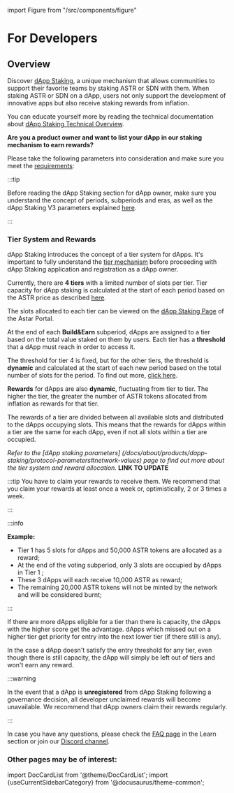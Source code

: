 import Figure from "/src/components/figure"

# For Developers

## Overview

Discover [dApp Staking](/docs/learn/dapp-staking/index.md), a unique mechanism that allows communities to support their favorite teams by staking ASTR or SDN with them. When staking ASTR or SDN on a dApp, users not only support the development of innovative apps but also receive staking rewards from inflation.

You can educate yourself more by reading the technical documentation about [dApp Staking Technical Overview](/docs/learn/dapp-staking/dapp-staking-protocol.md).

**Are you a product owner and want to list your dApp in our staking mechanism to earn rewards?**  

Please take the following parameters into consideration and make sure you meet the [requirements](/use/how-to-guides/layer-1/dapp-staking/for-devs/requirements.md):

:::tip

Before reading the dApp Staking section for dApp owner, make sure you understand the concept of periods, subperiods and eras, as well as the dApp Staking V3 parameters explained [here](/docs/learn/dapp-staking/index.md#period--subperiods).

:::

### Tier System and Rewards

dApp Staking introduces the concept of a tier system for dApps. It's important to fully understand the [tier mechanism](/docs/learn/dapp-staking/dapp-staking-protocol.md#tier-system) before proceeding with dApp Staking application and registration as a dApp owner.

Currently, there are **4 tiers** with a limited number of slots per tier. Tier capacity for dApp staking is calculated at the start of each period based on the ASTR price as described [here](/docs/learn/dapp-staking/dapp-staking-protocol.md#tier-system).

The slots allocated to each tier can be viewed on the [dApp Staking Page](https://portal.astar.network/astar/dapp-staking/discover) of the Astar Portal.

At the end of each **Build&Earn** subperiod, dApps are assigned to a tier based on the total value staked on them by users. Each tier has a **threshold** that a dApp must reach in order to access it.

The threshold for tier 4 is fixed, but for the other tiers, the threshold is **dynamic** and calculated at the start of each new period based on the total number of slots for the period. To find out more, [click here](/docs/learn/dapp-staking/dapp-staking-protocol.md#tier-threshold-entry).

**Rewards** for dApps are also **dynamic**, fluctuating from tier to tier. The higher the tier, the greater the number of ASTR tokens allocated from inflation as rewards for that tier.

The rewards of a tier are divided between all available slots and distributed to the dApps occupying slots. This means that the rewards for dApps within a tier are the same for each dApp, even if not all slots within a tier are occupied.

*Refer to the [dApp staking parameters] (/docs/about/products/dapp-staking/protocol-parameters#network-values) page to find out more about the tier system and reward allocation.*  **LINK TO UPDATE**

:::tip
You have to claim your rewards to receive them. We recommend that you claim your rewards at least once a week or, optimistically, 2 or 3 times a week.

 :::

:::info

**Example:**

- Tier 1 has 5 slots for dApps and 50,000 ASTR tokens are allocated as a reward;
- At the end of the voting subperiod, only 3 slots are occupied by dApps in Tier 1 ;
- These 3 dApps will each receive 10,000 ASTR as reward;
- The remaining 20,000 ASTR tokens will not be minted by the network and will be considered burnt;

:::

If there are more dApps eligible for a tier than there is capacity, the dApps with the higher score get the advantage. dApps which missed out on a higher tier get priority for entry into the next lower tier (if there still is any).

In the case a dApp doesn't satisfy the entry threshold for any tier, even though there is still capacity, the dApp will simply be left out of tiers and won't earn any reward.

:::warning

In the event that a dApp is **unregistered** from dApp Staking following a governance decision, all developer unclaimed rewards will become unavailable. We recommend that dApp owners claim their rewards regularly.

:::

In case you have any questions, please check the [FAQ page](/docs/learn/dapp-staking/dapp-staking-faq.md) in the Learn section or join our [Discord channel](https://discord.com/invite/astarnetwork).

### Other pages may be of interest:

import DocCardList from '@theme/DocCardList';
import {useCurrentSidebarCategory} from '@docusaurus/theme-common';

<DocCardList items={useCurrentSidebarCategory().items}/>


